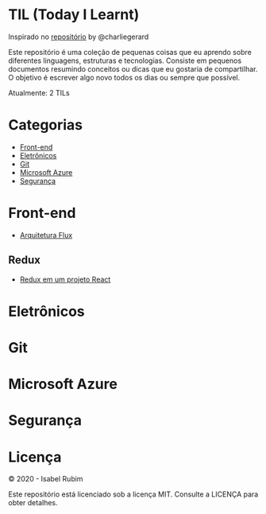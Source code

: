 # TIL (Today I Learnt)

Inspirado no [repositório](https://github.com/charliegerard/dev-notes) by @charliegerard

Este repositório é uma coleção de pequenas coisas que eu aprendo sobre diferentes linguagens, estruturas e tecnologias. Consiste em pequenos documentos resumindo conceitos ou dicas que eu gostaria de compartilhar. O objetivo é escrever algo novo todos os dias ou sempre que possível.

Atualmente: 2 TILs

# Categorias

* [Front-end](#front-end)
* [Eletrônicos](#eletrônicos)
* [Git](#git)
* [Microsoft Azure](#microsoft-azure)
* [Segurança](#segurança)

# Front-end

* [Arquitetura Flux](../master/frontEnd/ArquiteturaFlux.md)

## Redux

* [Redux em um projeto React](../master/frontEnd/ReduxEmUmProjReact.md)

# Eletrônicos

# Git 

# Microsoft Azure

# Segurança

# Licença

© 2020 - Isabel Rubim

Este repositório está licenciado sob a licença MIT. Consulte a LICENÇA para obter detalhes.
